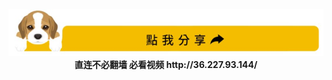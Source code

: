 <div align="center"><a href="https://git.io/01"><IMG SRC="wnn/img/a07.jpg" width=640></a></div>
<div align=center><b>直连不必翻墙 必看视频 http://36.227.93.144/</b></div>
  
  
